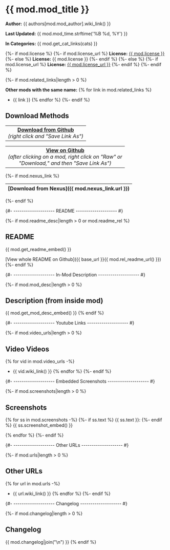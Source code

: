 # {{ mod.mod_title }}

**Author:** {{ authors[mod.mod_author].wiki_link() }}

**Last Updated:** {{ mod.mod_time.strftime('%B %d, %Y') }}

**In Categories:** {{ mod.get_cat_links(cats) }}

{%- if mod.license %}
{%- if mod.license_url %}
**License:** <a href="{{ mod.license_url }}">{{ mod.license }}</a>
{%- else %}
**License:** {{ mod.license }}
{%- endif %}
{%- else %}
{%- if mod.license_url %}
**License:** <a href="{{ mod.license_url }}">{{ mod.license_url }}</a>
{%- endif %}
{%- endif %}

{%- if mod.related_links|length > 0 %}

**Other mods with the same name:**
{% for link in mod.related_links %}
- {{ link }}
{% endfor %}
{%- endif %}

## Download Methods

<table>
<tr>
<td align="center">
<b><a href="{{ dl_base_url }}{{ mod.rel_url() }}">Download from Github</a></b>
<br/>
<em>(right click and "Save Link As")</em>
</td>
</tr>
</table>

<table>
<tr>
<td align="center">
<b><a href="{{ base_url }}{{ mod.rel_url_dir() }}">View on Github</a></b>
<br/>
<em>(after clicking on a mod, right click on "Raw" or<br/>"Download," and then "Save Link As")</em>
</td>
</tr>
</table>

{%- if mod.nexus_link %}

[Download from Nexus]({{ mod.nexus_link.url }}) |
----|
{%- endif %}

{#- -------------------- README -------------------- #}

{%- if mod.readme_desc|length > 0 or mod.readme_rel %}

## README

{{ mod.get_readme_embed() }}

[View whole README on Github]({{ base_url }}{{ mod.rel_readme_url() }})
{%- endif %}

{#- -------------------- In-Mod Description -------------------- #}

{%- if mod.mod_desc|length > 0 %}

## Description (from inside mod)

{{ mod.get_mod_desc_embed() }}
{% endif %}

{#- -------------------- Youtube Links -------------------- #}

{%- if mod.video_urls|length > 0 %}

## Video Videos

{% for vid in mod.video_urls -%}
- {{ vid.wiki_link() }}
{% endfor %}
{%- endif %}

{#- -------------------- Embedded Screenshots -------------------- #}

{%- if mod.screenshots|length > 0 %}

## Screenshots

{% for ss in mod.screenshots -%}
{%- if ss.text %}
{{ ss.text }}:
{%- endif %}
{{ ss.screenshot_embed() }}

{% endfor %}
{%- endif %}

{#- -------------------- Other URLs -------------------- #}

{%- if mod.urls|length > 0 %}

## Other URLs

{% for url in mod.urls -%}
- {{ url.wiki_link() }}
{% endfor %}
{%- endif %}

{#- -------------------- Changelog -------------------- #}

{%- if mod.changelog|length > 0 %}

## Changelog

{{ mod.changelog|join("\n") }}
{% endif %}
